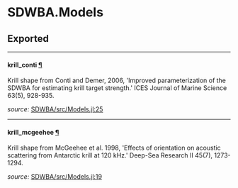 # SDWBA.Models

## Exported

---

<a id="global__krill_conti.1" class="lexicon_definition"></a>
#### krill_conti [¶](#global__krill_conti.1)
Krill shape from Conti and Demer, 2006, 'Improved parameterization of the SDWBA for 
estimating krill target strength.' ICES Journal of Marine Science 63(5), 928-935.


*source:*
[SDWBA/src/Models.jl:25](https://github.com/ElOceanografo/SDWBA.jl/tree/dcdfc10c036936bfa6fc18ef434fa71d1f8bf242/src/Models.jl#L25)

---

<a id="global__krill_mcgeehee.1" class="lexicon_definition"></a>
#### krill_mcgeehee [¶](#global__krill_mcgeehee.1)
Krill shape from McGeehee et al. 1998, 'Effects of orientation on acoustic scattering
from Antarctic krill at 120 kHz.' Deep-Sea Research II 45(7), 1273-1294.


*source:*
[SDWBA/src/Models.jl:19](https://github.com/ElOceanografo/SDWBA.jl/tree/dcdfc10c036936bfa6fc18ef434fa71d1f8bf242/src/Models.jl#L19)

